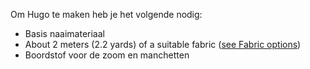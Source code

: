 Om Hugo te maken heb je het volgende nodig:

- Basis naaimateriaal
- About 2 meters (2.2 yards) of a suitable fabric ([see Fabric options](/docs/patterns/hugo/fabric))
- Boordstof voor de zoom en manchetten

